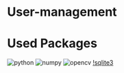 # User-management

# Used Packages

![python](https://www.python.org/static/img/python-logo-large.c36dccadd999.png?1576869008) ![numpy](https://upload.wikimedia.org/wikipedia/commons/thumb/1/1a/NumPy_logo.svg/320px-NumPy_logo.svg.png) 
![opencv](https://upload.wikimedia.org/wikipedia/commons/thumb/3/32/OpenCV_Logo_with_text_svg_version.svg/195px-OpenCV_Logo_with_text_svg_version.svg.png) [!sqlite3](https://upload.wikimedia.org/wikipedia/commons/thumb/9/97/Sqlite-square-icon.svg/240px-Sqlite-square-icon.svg.png)
